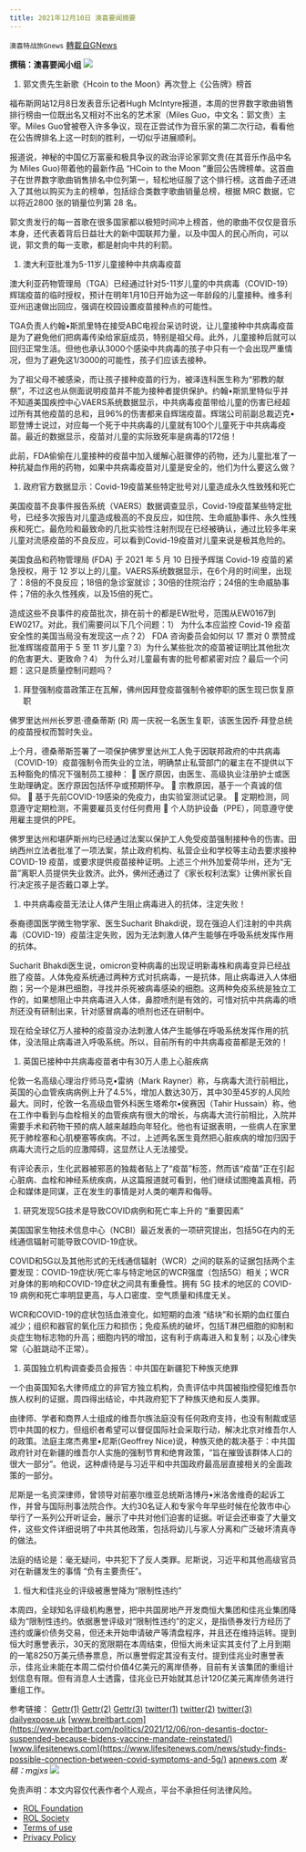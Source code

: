 ```yaml
---
title: 2021年12月10日 澳喜要闻摘要
---
```

`澳喜特战旅Gnews` [轉載自GNews](https://gnews.org/zh-hans/1742130/)

**撰稿：澳喜要闻小组**
![](https://assets.gnews.org/wp-content/uploads/2021/12/Picture1-10.jpg)
1. 郭文贵先生新歌《Hcoin to the Moon》再次登上《公告牌》榜首


福布斯网站12月8日发表音乐记者Hugh McIntyre报道，本周的世界数字歌曲销售排行榜由一位既出名又相对不出名的艺术家（Miles Guo，中文名：郭文贵）主宰。Miles Guo曾被卷入许多争议，现在正尝试作为音乐家的第二次行动，看看他在公告牌排名上这一时刻的胜利，一切似乎进展顺利。

报道说，神秘的中国亿万富豪和极具争议的政治评论家郭文贵(在其音乐作品中名为 Miles Guo)带着他的最新作品 “HCoin to the Moon ”重回公告牌榜单。这首曲子在世界数字歌曲销售排名中位列第一，轻松地征服了这个排行榜。这首曲子还进入了其他以购买为主的榜单，包括综合类数字歌曲销量总榜，根据 MRC 数据，它以将近2800 张的销量位列第 28 名。

郭文贵发行的每一首歌在很多国家都以极短时间冲上榜首，他的歌曲不仅仅是音乐本身，还代表着背后日益壮大的新中国联邦力量，以及中国人的民心所向，可以说，郭文贵的每一支歌，都是射向中共的利箭。

1. 澳大利亚批准为5-11岁儿童接种中共病毒疫苗


澳大利亚药物管理局（TGA）已经通过针对5-11岁儿童的中共病毒（COVID-19）辉瑞疫苗的临时授权，预计在明年1月10日开始为这一年龄段的儿童接种。维多利亚州迅速做出回应，强调在校园设置疫苗接种点的可能性。

TGA负责人约翰•斯凯里特在接受ABC电视台采访时说，让儿童接种中共病毒疫苗是为了避免他们把病毒传染给家庭成员，特别是祖父母。此外，儿童接种后就可以回归正常生活。但他也承认3000个感染中共病毒的孩子中只有一个会出现严重情况，但为了避免这1/3000的可能性，孩子们应该去接种。

为了祖父母不被感染，而让孩子接种疫苗的行为，被泽连科医生称为“邪教的献祭”，不过这也从侧面说明疫苗并不能为接种者提供保护。约翰•斯凯里特似乎并不知道美国疾控中心VAERS系统数据显示，中共病毒疫苗带给儿童的伤害已经超过所有其他疫苗的总和，且96%的伤害都来自辉瑞疫苗。辉瑞公司前副总裁迈克•耶登博士说过，对应每一个死于中共病毒的儿童就有100个儿童死于中共病毒疫苗。最近的数据显示，疫苗对儿童的实际致死率是病毒的172倍！

此前，FDA偷偷在儿童接种的疫苗中加入缓解心脏骤停的药物，还为儿童批准了一种抗凝血作用的药物，如果中共病毒疫苗对儿童是安全的，他们为什么要这么做？

1. 政府官方数据显示：Covid-19疫苗某些特定批号对儿童造成永久性致残和死亡


美国疫苗不良事件报告系统（VAERS）数据调查显示，Covid-19疫苗某些特定批号，已经多次报告对儿童造成极高的不良反应，如住院、生命威胁事件、永久性残疾和死亡。最危险和最致命的几批实验性注射剂现在已经被确认，通过比较多年来儿童对流感疫苗的不良反应，可以看到Covid-19疫苗对儿童来说是极其危险的。

美国食品和药物管理局 (FDA) 于 2021 年 5 月 10 日授予辉瑞 Covid-19 疫苗的紧急授权，用于 12 岁以上的儿童。VAERS系统数据显示，在6个月的时间里，出现了：8倍的不良反应；18倍的急诊室就诊；30倍的住院治疗；24倍的生命威胁事件；7倍的永久性残疾，以及15倍的死亡。

造成这些不良事件的疫苗批次，排在前十的都是EW批号，范围从EW0167到EW0217。对此，我们需要问以下几个问题：1） 为什么本应监控 Covid-19 疫苗安全性的美国当局没有发现这一点？2） FDA 咨询委员会如何以 17 票对 0 票赞成批准辉瑞疫苗用于 5 至 11 岁儿童？3）为什么某些批次的疫苗被证明比其他批次的危害更大、更致命？4） 为什么对儿童最有害的批号都紧密对应？最后一个问题：这只是质量控制问题吗？

1. 拜登强制疫苗政策正在瓦解，佛州因拜登疫苗强制令被停职的医生现已恢复原职


佛罗里达州州长罗恩·德桑蒂斯 (R) 周一庆祝一名医生复职，该医生因乔·拜登总统的疫苗授权而暂时失业。

上个月，德桑蒂斯签署了一项保护佛罗里达州工人免于因联邦政府的中共病毒（COVID-19）疫苗强制令而失业的立法，明确禁止私营部门的雇主在不提供以下五种豁免的情况下强制员工接种：
 医疗原因，由医生、高级执业注册护士或医生助理确定。医疗原因包括怀孕或预期怀孕。
 宗教原因，基于一个真诚的信仰。
 基于先前COVID-19感染的免疫力，由实验室测试记录。
 定期检测，同意遵守定期检测，不需要雇员支付任何费用
 个人防护设备（PPE），同意遵守使用雇主提供的PPE。

佛罗里达州和堪萨斯州均已经通过法案以保护工人免受疫苗强制接种令的伤害。田纳西州立法者批准了一项法案，禁止政府机构、私营企业和学校等主动去要求接种 COVID-19 疫苗，或要求提供疫苗接种证明。上述三个州外加爱荷华州，还为“无苗”离职人员提供失业救济。此外，佛州还通过了《家长权利法案》让佛州家长自行决定孩子是否戴口罩上学。

1. 中共病毒疫苗无法让人体产生阻止病毒进入的抗体，注定失败！


泰裔德国医学微生物学家、医生Sucharit Bhakdi说，现在强迫人们注射的中共病毒（COVID-19）疫苗注定失败，因为无法刺激人体产生能够在呼吸系统发挥作用的抗体。

Sucharit Bhakdi医生说，omicron变种病毒的出现证明新毒株和病毒变异已经战胜了疫苗。人体免疫系统通过两种方式对抗病毒，一是抗体，阻止病毒进入人体细胞；另一个是淋巴细胞，寻找并杀死被病毒感染的细胞。这两种免疫系统是独立工作的，如果想阻止中共病毒进入人体，鼻腔喷剂是有效的，可惜对抗中共病毒的喷剂还没有研制出来，针对感冒病毒的喷剂也还在研制中。

现在给全球亿万人接种的疫苗没办法刺激人体产生能够在呼吸系统发挥作用的抗体，没法阻止病毒进入呼吸系统。所以，目前所有的中共病毒疫苗都是无效的！

1. 英国已接种中共病毒疫苗者中有30万人患上心脏疾病


伦敦一名高级心理治疗师马克•雷纳（Mark Rayner）称，与病毒大流行前相比，英国的心血管疾病病例上升了4.5%，增加人数达30万，其中30至45岁的人风险最大。同时，伦敦一名高级血管外科医生塔希尔•侯赛因（Tahir Hussain）称，他在工作中看到与血栓相关的血管疾病有很大的增长，与病毒大流行前相比，入院并需要手术和药物干预的病人越来越趋向年轻化。他也有证据表明，一些病人在家里死于肺栓塞和心肌梗塞等疾病。不过，上述两名医生竟然把心脏疾病的增加归因于病毒大流行之后的应激障碍，这显然让人无法接受。

有评论表示，生化武器被邪恶的独裁者贴上了“疫苗”标签，然而该“疫苗”正在引起心脏病、血栓和神经系统疾病，从这篇报道就可看到，他们继续试图掩盖真相，药企和媒体是同谋，正在发生的事情是对人类的嘲弄和侮辱。

1. 研究发现5G技术是导致COVID病例和死亡率上升的 “重要因素”


美国国家生物技术信息中心（NCBI）最近发表的一项研究提出，包括5G在内的无线通信辐射可能导致COVID-19症状。

COVID和5G以及其他形式的无线通信辐射（WCR）之间的联系的证据包括两个主要发现：COVID-19症状/死亡率与特定地区的WCR强度（包括5G）相关；WCR对身体的影响和COVID-19症状之间具有重叠性。拥有 5G 技术的地区的 COVID-19 病例和死亡率明显更高，与人口密度、空气质量和纬度无关。

WCR和COVID-19的症状包括血液变化，如短期的血液 “结块”和长期的血红蛋白减少；组织和器官的氧化压力和损伤；免疫系统的破坏，包括T淋巴细胞的抑制和炎症生物标志物的升高；细胞内钙的增加，这有利于病毒进入和复制；以及心律失常（心脏跳动不正常）。

1. 英国独立机构调查委员会报告：中共国在新疆犯下种族灭绝罪


一个由英国知名大律师成立的非官方独立机构，负责评估中共国被指控侵犯维吾尔族人权利的证据，周四得出结论，中共政府犯下了种族灭绝和反人类罪。

由律师、学者和商界人士组成的维吾尔族法庭没有任何政府支持，也没有制裁或惩罚中共国的权力，但组织者希望可以督促国际社会采取行动，解决北京对维吾尔人的政策。法庭主席杰弗里•尼斯(Geoffrey Nice)说，种族灭绝的裁决基于：中共国政府针对在新疆的维吾尔人实施的强制节育和绝育政策，“旨在摧毁该群体人口的很大一部分”。他说，这种虐待是与习近平和中共国政府最高层直接相关的全面政策的一部分。

尼斯是一名资深律师，曾领导对前塞尔维亚总统斯洛博丹•米洛舍维奇的起诉工作，并曾与国际刑事法院合作。大约30名证人和专家今年早些时候在伦敦市中心举行了一系列公开听证会，展示了中共对他们迫害的证据。听证会还审查了大量文件，这些文件详细说明了中共其他政策，包括将幼儿与家人分离和广泛破坏清真寺的做法。

法庭的结论是：毫无疑问，中共犯下了反人类罪。尼斯说，习近平和其他高级官员对在新疆发生的事情 “负有主要责任”。

1. 恒大和佳兆业的评级被惠誉降为“限制性违约”


本周四，全球知名评级机构惠誉，把中共国房地产开发商恒大集团和佳兆业集团降级为“限制性违约。依据惠誉评级对“限制性违约”的定义，是指债券发行方经历了违约或廉价债务交易，但还未开始申请破产等清盘程序，并且还在维持运转。提到恒大时惠誉表示，30天的宽限期在本周结束，但恒大尚未证实其支付了上月到期的一笔8250万美元债券票息，所以惠誉假定其没有支付。提到佳兆业时惠誉表示，佳兆业未能在本周二偿付价值4亿美元的离岸债券，目前有关该集团的重组计划信息有限。但有消息人士透露，佳兆业已开始就其总计120亿美元离岸债务进行重组工作。

参考链接：
[Gettr(1)](https://www.gettr.com/post/pj7mpme5c3)
[Gettr(2)](https://www.gettr.com/post/pj82lx1bef)
[Gettr(3)](https://www.gettr.com/post/pj7ikufc40)
[twitter(1)](https://twitter.com/MilesSeven4/status/1468540246472024065)
[twitter(2)](https://twitter.com/HimalayaAthena1/status/1467796510608084992)
[twitter(3)](https://twitter.com/HimalayaAthena1/status/1467796714535145474)
[dailyexpose.uk](https://dailyexpose.uk/2021/12/05/all-covid-vaccine-deaths-and-disabilities-in-children-caused-by-6-percent-of-batches/)
[www.breitbart.com](https://www.breitbart.com/politics/2021/12/06/ron-desantis-doctor-suspended-because-bidens-vaccine-mandate-reinstated/)
[www.lifesitenews.com](https://www.lifesitenews.com/news/study-finds-possible-connection-between-covid-symptoms-and-5g/)
[apnews.com](https://apnews.com/article/europe-religion-china-genocides-xi-jinping-9f20b0f7a77b1071ad32c81241678f3b)
*发稿：mgjxs*
![](https://assets.gnews.org/wp-content/uploads/2021/12/TA1-1.jpg)
 

免责声明：本文内容仅代表作者个人观点，平台不承担任何法律风险。

- [ROL Foundation](https://rolfoundation.org/)
- [ROL Society](https://rolsociety.org/)
- [Terms of use](https://gnews.org/terms-of-use-3/)
- [Privacy Policy](https://gnews.org/privacy-policy/)
